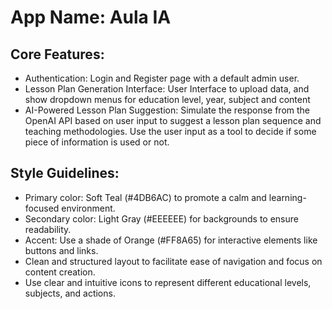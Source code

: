 # **App Name**: Aula IA

## Core Features:

- Authentication: Login and Register page with a default admin user.
- Lesson Plan Generation Interface: User Interface to upload data, and show dropdown menus for education level, year, subject and content
- AI-Powered Lesson Plan Suggestion: Simulate the response from the OpenAI API based on user input to suggest a lesson plan sequence and teaching methodologies. Use the user input as a tool to decide if some piece of information is used or not.

## Style Guidelines:

- Primary color: Soft Teal (#4DB6AC) to promote a calm and learning-focused environment.
- Secondary color: Light Gray (#EEEEEE) for backgrounds to ensure readability.
- Accent: Use a shade of Orange (#FF8A65) for interactive elements like buttons and links.
- Clean and structured layout to facilitate ease of navigation and focus on content creation.
- Use clear and intuitive icons to represent different educational levels, subjects, and actions.